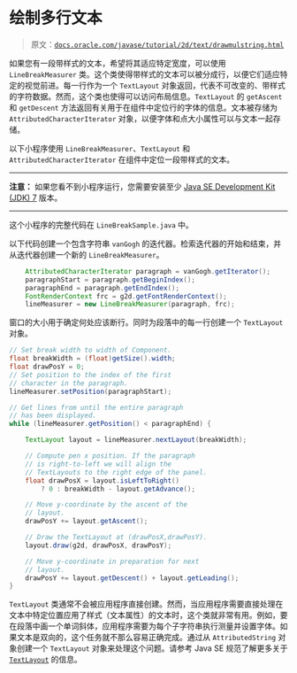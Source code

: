 # 绘制多行文本

> 原文：[`docs.oracle.com/javase/tutorial/2d/text/drawmulstring.html`](https://docs.oracle.com/javase/tutorial/2d/text/drawmulstring.html)

如果您有一段带样式的文本，希望将其适应特定宽度，可以使用 `LineBreakMeasurer` 类。这个类使得带样式的文本可以被分成行，以便它们适应特定的视觉前进。每一行作为一个 `TextLayout` 对象返回，代表不可改变的、带样式的字符数据。然而，这个类也使得可以访问布局信息。`TextLayout` 的 `getAscent` 和 `getDescent` 方法返回有关用于在组件中定位行的字体的信息。文本被存储为 `AttributedCharacterIterator` 对象，以便字体和点大小属性可以与文本一起存储。

以下小程序使用 `LineBreakMeasurer`、`TextLayout` 和 `AttributedCharacterIterator` 在组件中定位一段带样式的文本。

<applet code="LineBreakSample" archive="examples/lib/LineBreakSampleApplet.jar" width="400" height="250" alt="LineBreakSample applet"><param name="permissions" value="sandbox"></applet>

* * *

**注意：** 如果您看不到小程序运行，您需要安装至少 [Java SE Development Kit (JDK) 7](http://www.oracle.com/technetwork/java/javase/downloads/index.html) 版本。

* * *

这个小程序的完整代码在 ``LineBreakSample.java`` 中。

以下代码创建一个包含字符串 `vanGogh` 的迭代器。检索迭代器的开始和结束，并从迭代器创建一个新的 `LineBreakMeasurer`。

```java
    AttributedCharacterIterator paragraph = vanGogh.getIterator();
    paragraphStart = paragraph.getBeginIndex();
    paragraphEnd = paragraph.getEndIndex();
    FontRenderContext frc = g2d.getFontRenderContext();
    lineMeasurer = new LineBreakMeasurer(paragraph, frc);

```

窗口的大小用于确定何处应该断行。同时为段落中的每一行创建一个 `TextLayout` 对象。

```java
// Set break width to width of Component.
float breakWidth = (float)getSize().width;
float drawPosY = 0;
// Set position to the index of the first
// character in the paragraph.
lineMeasurer.setPosition(paragraphStart);

// Get lines from until the entire paragraph
// has been displayed.
while (lineMeasurer.getPosition() < paragraphEnd) {

    TextLayout layout = lineMeasurer.nextLayout(breakWidth);

    // Compute pen x position. If the paragraph
    // is right-to-left we will align the
    // TextLayouts to the right edge of the panel.
    float drawPosX = layout.isLeftToRight()
        ? 0 : breakWidth - layout.getAdvance();

    // Move y-coordinate by the ascent of the
    // layout.
    drawPosY += layout.getAscent();

    // Draw the TextLayout at (drawPosX,drawPosY).
    layout.draw(g2d, drawPosX, drawPosY);

    // Move y-coordinate in preparation for next
    // layout.
    drawPosY += layout.getDescent() + layout.getLeading();
}

```

`TextLayout` 类通常不会被应用程序直接创建。然而，当应用程序需要直接处理在文本中特定位置应用了样式（文本属性）的文本时，这个类就非常有用。例如，要在段落中画一个单词斜体，应用程序需要为每个子字符串执行测量并设置字体。如果文本是双向的，这个任务就不那么容易正确完成。通过从 `AttributedString` 对象创建一个 `TextLayout` 对象来处理这个问题。请参考 Java SE 规范了解更多关于 [`TextLayout`](https://docs.oracle.com/javase/8/docs/api/java/awt/font/TextLayout.html) 的信息。
